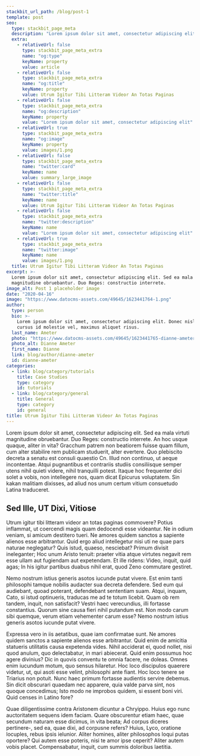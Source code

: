 ```yaml
---
stackbit_url_path: /blog/post-1
template: post
seo:
  type: stackbit_page_meta
  description: "Lorem ipsum dolor sit amet, consectetur adipiscing elit"
  extra:
    - relativeUrl: false
      type: stackbit_page_meta_extra
      name: "og:type"
      keyName: property
      value: article
    - relativeUrl: false
      type: stackbit_page_meta_extra
      name: "og:title"
      keyName: property
      value: Utrum Igitur Tibi Litteram Videor An Totas Paginas
    - relativeUrl: false
      type: stackbit_page_meta_extra
      name: "og:description"
      keyName: property
      value: "Lorem ipsum dolor sit amet, consectetur adipiscing elit"
    - relativeUrl: true
      type: stackbit_page_meta_extra
      name: "og:image"
      keyName: property
      value: images/1.png
    - relativeUrl: false
      type: stackbit_page_meta_extra
      name: "twitter:card"
      keyName: name
      value: summary_large_image
    - relativeUrl: false
      type: stackbit_page_meta_extra
      name: "twitter:title"
      keyName: name
      value: Utrum Igitur Tibi Litteram Videor An Totas Paginas
    - relativeUrl: false
      type: stackbit_page_meta_extra
      name: "twitter:description"
      keyName: name
      value: "Lorem ipsum dolor sit amet, consectetur adipiscing elit"
    - relativeUrl: true
      type: stackbit_page_meta_extra
      name: "twitter:image"
      keyName: name
      value: images/1.png
  title: Utrum Igitur Tibi Litteram Videor An Totas Paginas
excerpt: >-
  Lorem ipsum dolor sit amet, consectetur adipiscing elit. Sed ea mala virtuti
  magnitudine obruebantur. Duo Reges: constructio interrete.
image_alt: Post 1 placeholder image
date: "2020-04-16"
image: "https://www.datocms-assets.com/49645/1623441764-1.png"
author:
  type: person
  bio: >-
    Lorem ipsum dolor sit amet, consectetur adipiscing elit. Donec nisl ligula,
    cursus id molestie vel, maximus aliquet risus.
  last_name: Ameter
  photo: "https://www.datocms-assets.com/49645/1623441765-dianne-ameter.jpg"
  photo_alt: Dianne Ameter
  first_name: Dianne
  link: blog/author/dianne-ameter
  id: dianne-ameter
categories:
  - link: blog/category/tutorials
    title: Case Studies
    type: category
    id: tutorials
  - link: blog/category/general
    title: General
    type: category
    id: general
title: Utrum Igitur Tibi Litteram Videor An Totas Paginas
---
```


Lorem ipsum dolor sit amet, consectetur adipiscing elit. Sed ea mala virtuti magnitudine obruebantur. Duo Reges: constructio interrete. An hoc usque quaque, aliter in vita? Gracchum patrem non beatiorem fuisse quam fillum, cum alter stabilire rem publicam studuerit, alter evertere. Quo plebiscito decreta a senatu est consuli quaestio Cn. Illud non continuo, ut aeque incontentae. Atqui pugnantibus et contrariis studiis consiliisque semper utens nihil quieti videre, nihil tranquilli potest. Itaque hoc frequenter dici solet a vobis, non intellegere nos, quam dicat Epicurus voluptatem. Sin kakan malitiam dixisses, ad aliud nos unum certum vitium consuetudo Latina traduceret.

## Sed Ille, UT Dixi, Vitiose

Utrum igitur tibi litteram videor an totas paginas commovere? Potius inflammat, ut coercendi magis quam dedocendi esse videantur. Ne in odium veniam, si amicum destitero tueri. Ne amores quidem sanctos a sapiente alienos esse arbitrantur. Quid ergo aliud intellegetur nisi uti ne quae pars naturae neglegatur? Quis istud, quaeso, nesciebat? Primum divisit ineleganter; Hoc unum Aristo tenuit: praeter vitia atque virtutes negavit rem esse ullam aut fugiendam aut expetendam. Et ille ridens: Video, inquit, quid agas; In his igitur partibus duabus nihil erat, quod Zeno commutare gestiret.

Nemo nostrum istius generis asotos iucunde putat vivere.
Est enim tanti philosophi tamque nobilis audacter sua decreta defendere. Sed eum qui audiebant, quoad poterant, defendebant sententiam suam. Atqui, inquam, Cato, si istud optinueris, traducas me ad te totum licebit. Quam ob rem tandem, inquit, non satisfacit? Vestri haec verecundius, illi fortasse constantius. Quorum sine causa fieri nihil putandum est. Non modo carum sibi quemque, verum etiam vehementer carum esse? Nemo nostrum istius generis asotos iucunde putat vivere.

Expressa vero in iis aetatibus, quae iam confirmatae sunt.
Ne amores quidem sanctos a sapiente alienos esse arbitrantur. Quid enim de amicitia statueris utilitatis causa expetenda vides. Nihil acciderat ei, quod nollet, nisi quod anulum, quo delectabatur, in mari abiecerat. Quid enim possumus hoc agere divinius? Dic in quovis conventu te omnia facere, ne doleas. Omnes enim iucundum motum, quo sensus hilaretur. Hoc loco discipulos quaerere videtur, ut, qui asoti esse velint, philosophi ante fiant. Hoc loco tenere se Triarius non potuit. Nunc haec primum fortasse audientis servire debemus. Sin dicit obscurari quaedam nec apparere, quia valde parva sint, nos quoque concedimus; Isto modo ne improbos quidem, si essent boni viri. Quid censes in Latino fore?

Quae diligentissime contra Aristonem dicuntur a Chryippo. Huius ego nunc auctoritatem sequens idem faciam. Quare obscurentur etiam haec, quae secundum naturam esse dicimus, in vita beata; Ad corpus diceres pertinere-, sed ea, quae dixi, ad corpusne refers? Huius, Lyco, oratione locuples, rebus ipsis ielunior. Aliter homines, aliter philosophos loqui putas oportere? Qui autem esse poteris, nisi te amor ipse ceperit? Aliter autem vobis placet. Compensabatur, inquit, cum summis doloribus laetitia.
